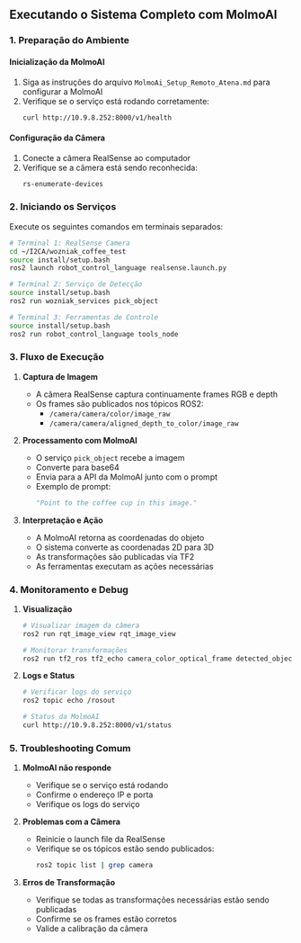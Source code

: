 ## Executando o Sistema Completo com MolmoAI

### 1. Preparação do Ambiente

#### Inicialização da MolmoAI
1. Siga as instruções do arquivo `MolmoAi_Setup_Remoto_Atena.md` para configurar a MolmoAI
2. Verifique se o serviço está rodando corretamente:
   ```bash
   curl http://10.9.8.252:8000/v1/health
   ```

#### Configuração da Câmera
1. Conecte a câmera RealSense ao computador
2. Verifique se a câmera está sendo reconhecida:
   ```bash
   rs-enumerate-devices
   ```

### 2. Iniciando os Serviços

Execute os seguintes comandos em terminais separados:

```bash
# Terminal 1: RealSense Camera
cd ~/I2CA/wozniak_coffee_test
source install/setup.bash
ros2 launch robot_control_language realsense.launch.py

# Terminal 2: Serviço de Detecção
source install/setup.bash
ros2 run wozniak_services pick_object

# Terminal 3: Ferramentas de Controle
source install/setup.bash
ros2 run robot_control_language tools_node
```

### 3. Fluxo de Execução

1. **Captura de Imagem**
   - A câmera RealSense captura continuamente frames RGB e depth
   - Os frames são publicados nos tópicos ROS2:
     - `/camera/camera/color/image_raw`
     - `/camera/camera/aligned_depth_to_color/image_raw`

2. **Processamento com MolmoAI**
   - O serviço `pick_object` recebe a imagem
   - Converte para base64
   - Envia para a API da MolmoAI junto com o prompt
   - Exemplo de prompt:
     ```python
     "Point to the coffee cup in this image."
     ```

3. **Interpretação e Ação**
   - A MolmoAI retorna as coordenadas do objeto
   - O sistema converte as coordenadas 2D para 3D
   - As transformações são publicadas via TF2
   - As ferramentas executam as ações necessárias

### 4. Monitoramento e Debug

1. **Visualização**
   ```bash
   # Visualizar imagem da câmera
   ros2 run rqt_image_view rqt_image_view

   # Monitorar transformações
   ros2 run tf2_ros tf2_echo camera_color_optical_frame detected_object
   ```

2. **Logs e Status**
   ```bash
   # Verificar logs do serviço
   ros2 topic echo /rosout

   # Status da MolmoAI
   curl http://10.9.8.252:8000/v1/status
   ```

### 5. Troubleshooting Comum

1. **MolmoAI não responde**
   - Verifique se o serviço está rodando
   - Confirme o endereço IP e porta
   - Verifique os logs do serviço

2. **Problemas com a Câmera**
   - Reinicie o launch file da RealSense
   - Verifique se os tópicos estão sendo publicados:
     ```bash
     ros2 topic list | grep camera
     ```

3. **Erros de Transformação**
   - Verifique se todas as transformações necessárias estão sendo publicadas
   - Confirme se os frames estão corretos
   - Valide a calibração da câmera 